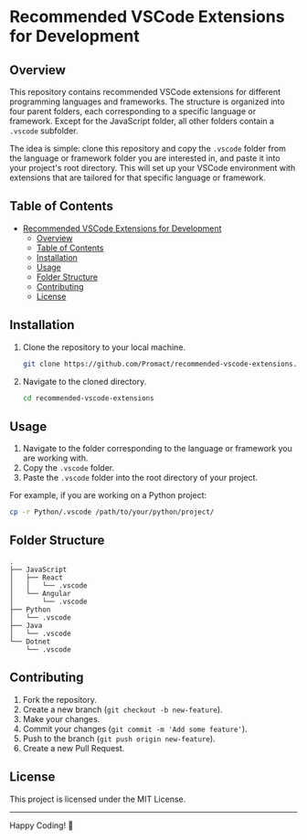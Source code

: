 # Recommended VSCode Extensions for Development

## Overview

This repository contains recommended VSCode extensions for different programming languages and frameworks. The structure is organized into four parent folders, each corresponding to a specific language or framework. Except for the JavaScript folder, all other folders contain a `.vscode` subfolder.

The idea is simple: clone this repository and copy the `.vscode` folder from the language or framework folder you are interested in, and paste it into your project's root directory. This will set up your VSCode environment with extensions that are tailored for that specific language or framework.

## Table of Contents

- [Recommended VSCode Extensions for Development](#recommended-vscode-extensions-for-development)
  - [Overview](#overview)
  - [Table of Contents](#table-of-contents)
  - [Installation](#installation)
  - [Usage](#usage)
  - [Folder Structure](#folder-structure)
  - [Contributing](#contributing)
  - [License](#license)

## Installation

1. Clone the repository to your local machine.

    ```bash
    git clone https://github.com/Promact/recommended-vscode-extensions.git
    ```

2. Navigate to the cloned directory.

    ```bash
    cd recommended-vscode-extensions
    ```

## Usage

1. Navigate to the folder corresponding to the language or framework you are working with.
2. Copy the `.vscode` folder.
3. Paste the `.vscode` folder into the root directory of your project.

For example, if you are working on a Python project:

```bash
cp -r Python/.vscode /path/to/your/python/project/
```

## Folder Structure

```
.
├── JavaScript
│   ├── React
│   │   └── .vscode
│   └── Angular
│       └── .vscode
├── Python
│   └── .vscode
├── Java
│   └── .vscode
└── Dotnet
    └── .vscode
```

## Contributing

1. Fork the repository.
2. Create a new branch (`git checkout -b new-feature`).
3. Make your changes.
4. Commit your changes (`git commit -m 'Add some feature'`).
5. Push to the branch (`git push origin new-feature`).
6. Create a new Pull Request.

## License

This project is licensed under the MIT License.

---

Happy Coding! 🚀
